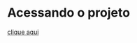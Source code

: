 # Acessando o projeto

[clique aqui](oracle-one-html-e-css-trabalhando-com-responsividade-q5twdxiuu.vercel.app)

